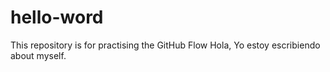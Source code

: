 # hello-word
This repository is for practising the GitHub Flow
Hola, Yo estoy escribiendo about myself.
